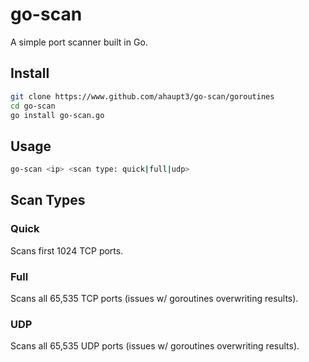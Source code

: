 # go-scan
A simple port scanner built in Go.

## Install
```bash
git clone https://www.github.com/ahaupt3/go-scan/goroutines
cd go-scan
go install go-scan.go
```

## Usage
``` bash
go-scan <ip> <scan type: quick|full|udp>
```

## Scan Types
### Quick
Scans first 1024 TCP ports.

### Full
Scans all 65,535 TCP ports (issues w/ goroutines overwriting results).

### UDP
Scans all 65,535 UDP ports (issues w/ goroutines overwriting results).
